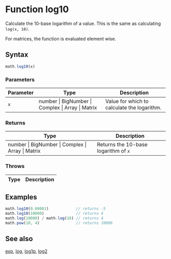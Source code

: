 <!-- Note: This file is automatically generated from source code comments. Changes made in this file will be overridden. -->

# Function log10

Calculate the 10-base logarithm of a value. This is the same as calculating `log(x, 10)`.

For matrices, the function is evaluated element wise.


## Syntax

```js
math.log10(x)
```

### Parameters

Parameter | Type | Description
--------- | ---- | -----------
`x` | number &#124; BigNumber &#124; Complex &#124; Array &#124; Matrix |  Value for which to calculate the logarithm.

### Returns

Type | Description
---- | -----------
number &#124; BigNumber &#124; Complex &#124; Array &#124; Matrix |  Returns the 10-base logarithm of `x`


### Throws

Type | Description
---- | -----------


## Examples

```js
math.log10(0.00001)            // returns -5
math.log10(10000)              // returns 4
math.log(10000) / math.log(10) // returns 4
math.pow(10, 4)                // returns 10000
```


## See also

[exp](exp.md),
[log](log.md),
[log1p](log1p.md),
[log2](log2.md)

